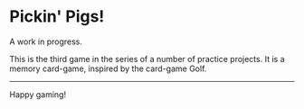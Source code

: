 # Pickin' Pigs!

A work in progress.

This is the third game in the series of a number of practice projects.
It is a memory card-game, inspired by the card-game Golf.

---

Happy gaming!
